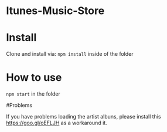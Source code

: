 # Itunes-Music-Store

# Install

Clone and install via: ``` npm install ``` inside of the folder

# How to use 

```npm start``` in the folder

#Problems

If you have problems loading the artist albuns, please install this https://goo.gl/oEFLJH as a workaround it.
